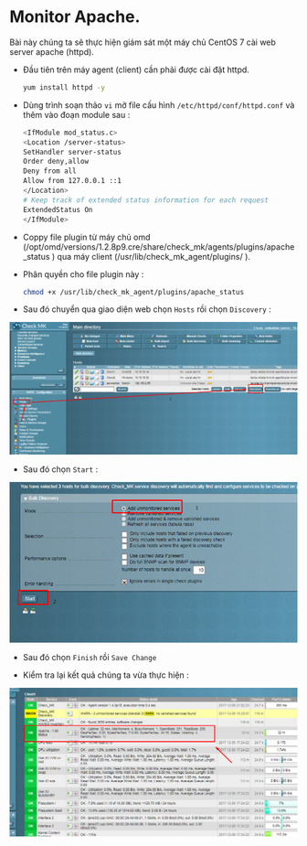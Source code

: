 # Monitor Apache.

Bài này chúng ta sẽ thực hiện giám sát một máy chủ CentOS 7 cài web server apache (httpd).

- Đầu tiên trên máy agent (client) cần phải được cài đặt httpd.

    ```sh
    yum install httpd -y
    ```

- Dùng trình soạn thảo `vi` mở file cấu hình `/etc/httpd/conf/httpd.conf` và thêm vào đoạn module sau :

    ```sh
    <IfModule mod_status.c>
    <Location /server-status>
    SetHandler server-status
    Order deny,allow
    Deny from all
    Allow from 127.0.0.1 ::1
    </Location>
    # Keep track of extended status information for each request
    ExtendedStatus On
    </IfModule>

    ```

- Coppy file plugin từ máy chủ omd (/opt/omd/versions/1.2.8p9.cre/share/check_mk/agents/plugins/apache_status ) qua máy client (/usr/lib/check_mk_agent/plugins/
).

- Phân quyền cho file plugin này :

    ```sh
    chmod +x /usr/lib/check_mk_agent/plugins/apache_status
    ```

- Sau đó chuyển qua giao diện web chọn `Hosts` rồi chọn `Discovery` :

![httpd-1](/images/httpd-1.png)

- Sau đó chọn `Start` :

![httpd-2](/images/httpd-2.png)

- Sau đó chọn `Finish` rồi `Save Change`

- Kiểm tra lại kết quả chúng ta vừa thực hiện :

![httpd-3](/images/httpd-3.png)
